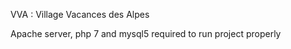 VVA : Village Vacances des Alpes  

Apache server, php 7 and mysql5 required to run project properly
